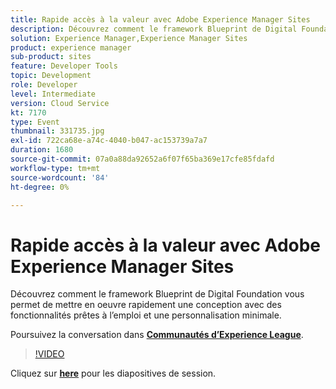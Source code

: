 ```yaml
---
title: Rapide accès à la valeur avec Adobe Experience Manager Sites
description: Découvrez comment le framework Blueprint de Digital Foundation vous permet de mettre en oeuvre rapidement une conception avec des fonctionnalités prêtes à l’emploi et une personnalisation minimale. Cette session a été diffusée dans le cadre d’un événement de contenu Adobe Developers Live.
solution: Experience Manager,Experience Manager Sites
product: experience manager
sub-product: sites
feature: Developer Tools
topic: Development
role: Developer
level: Intermediate
version: Cloud Service
kt: 7170
type: Event
thumbnail: 331735.jpg
exl-id: 722ca68e-a74c-4040-b047-ac153739a7a7
duration: 1680
source-git-commit: 07a0a88da92652a6f07f65ba369e17cfe85fdafd
workflow-type: tm+mt
source-wordcount: '84'
ht-degree: 0%

---
```


# Rapide accès à la valeur avec Adobe Experience Manager Sites

Découvrez comment le framework Blueprint de Digital Foundation vous permet de mettre en oeuvre rapidement une conception avec des fonctionnalités prêtes à l’emploi et une personnalisation minimale.

Poursuivez la conversation dans **[Communautés d’Experience League](https://adobe.ly/36Yd3v6)**.

>[!VIDEO](https://video.tv.adobe.com/v/331735/?quality=12&learn=on&hidetitle=true)

Cliquez sur **[here](/help/adobe-developers-live/assets/time-to-value-aem-sites.pdf)** pour les diapositives de session.
